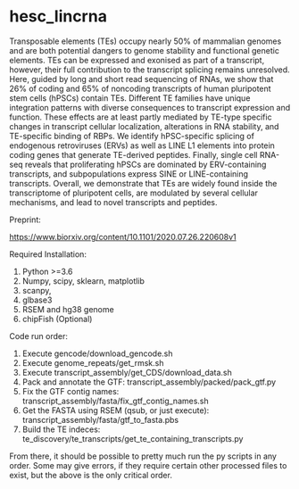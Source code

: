 # hesc_lincrna

Transposable elements (TEs) occupy nearly 50% of mammalian genomes and are both potential dangers to genome stability and functional genetic elements. TEs can be expressed and exonised as part of a transcript, however, their full contribution to the transcript splicing remains unresolved. Here, guided by long and short read sequencing of RNAs, we show that 26% of coding and 65% of noncoding transcripts of human pluripotent stem cells (hPSCs) contain TEs. Different TE families have unique integration patterns with diverse consequences to transcript expression and function. These effects are at least partly mediated by TE-type specific changes in transcript cellular localization, alterations in RNA stability, and TE-specific binding of RBPs. We identify hPSC-specific splicing of endogenous retroviruses (ERVs) as well as LINE L1 elements into protein coding genes that generate TE-derived peptides. Finally, single cell RNA-seq reveals that proliferating hPSCs are dominated by ERV-containing transcripts, and subpopulations express SINE or LINE-containing transcripts. Overall, we demonstrate that TEs are widely found inside the transcriptome of pluripotent cells, are modulated by several cellular mechanisms, and lead to novel transcripts and peptides.   

Preprint:

https://www.biorxiv.org/content/10.1101/2020.07.26.220608v1

Required Installation:

1. Python >=3.6
2. Numpy, scipy, sklearn, matplotlib
3. scanpy, 
4. glbase3
5. RSEM and hg38 genome
6. chipFish (Optional)

Code run order:

1. Execute gencode/download_gencode.sh
2. Execute genome_repeats/get_rmsk.sh
3. Execute transcript_assembly/get_CDS/download_data.sh
5. Pack and annotate the GTF: transcript_assembly/packed/pack_gtf.py
6. Fix the GTF contig names: transcript_assembly/fasta/fix_gtf_contig_names.sh
7. Get the FASTA using RSEM (qsub, or just execute): transcript_assembly/fasta/gtf_to_fasta.pbs
8. Build the TE indeces: te_discovery/te_transcripts/get_te_containing_transcripts.py

From there, it should be possible to pretty much run the py scripts in any order. 
Some may give errors, if they require certain other processed files to exist, but the above is the only critical order.